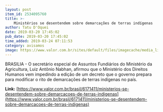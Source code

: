 ```yaml
---
layout: post
item_id: 2534095760
title: >-
    Ministérios se desentendem sobre demarcações de terras indígenas
author: Tatu D'Oquei
date: 2019-03-20 17:45:02
pub_date: 2019-03-20 17:45:02
time_added: 2019-03-24 07:11:53
category: avisamos
image: https://www.valor.com.br/sites/default/files/imagecache/media_library_big_horizontal/fotoweb/1550768419damares.jpg
---
```


BRASILIA - O secretário especial de Assuntos Fundiários do Ministério da Agricultura, Luiz Antônio Nabhan, afirmou que o Ministério dos Direitos Humanos vem impedindo a edição de um decreto que o governo prepara para modificar o rito de demarcações de terras indígenas no país.

**Link:** [https://www.valor.com.br/brasil/6171411/ministerios-se-desentendem-sobre-demarcacoes-de-terras-indigenas](https://www.valor.com.br/brasil/6171411/ministerios-se-desentendem-sobre-demarcacoes-de-terras-indigenas)

